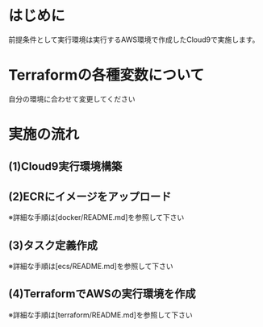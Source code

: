 # はじめに

前提条件として実行環境は実行するAWS環境で作成したCloud9で実施します。

# Terraformの各種変数について
自分の環境に合わせて変更してください

# 実施の流れ

## (1)Cloud9実行環境構築

## (2)ECRにイメージをアップロード
※詳細な手順は[docker/README.md]を参照して下さい

## (3)タスク定義作成
※詳細な手順は[ecs/README.md]を参照して下さい

## (4)TerraformでAWSの実行環境を作成
※詳細な手順は[terraform/README.md]を参照して下さい
